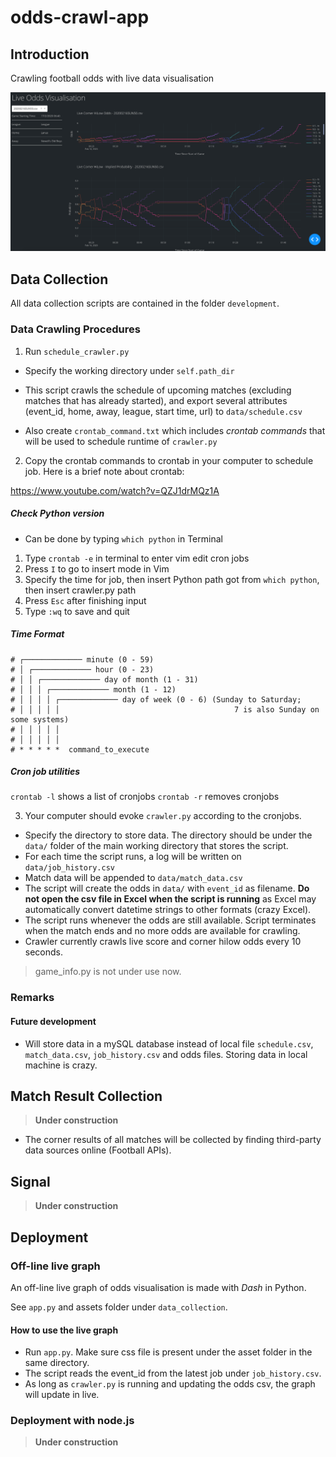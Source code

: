 # odds-crawl-app
## Introduction

 Crawling football odds with live data visualisation

![sceenshot](sceenshot.png)

## Data Collection

All data collection scripts are contained in the folder `development`.

### Data Crawling Procedures

1. Run `schedule_crawler.py`

- Specify the working directory under `self.path_dir`

- This script crawls the schedule of upcoming matches (excluding matches that has already started), and export several attributes (event_id, home, away, league, start time, url) to `data/schedule.csv`
- Also create `crontab_command.txt` which includes *crontab commands* that will be used to schedule runtime of `crawler.py` 



2. Copy the crontab commands to crontab in your computer to schedule job. Here is a brief note about crontab:

https://www.youtube.com/watch?v=QZJ1drMQz1A

##### Check Python version

- Can be done by typing `which python` in Terminal

1. Type `crontab -e` in terminal to enter vim edit cron jobs
2. Press `I` to go to insert mode in Vim
3. Specify the time for job, then insert Python path got from `which python`, then insert crawler.py path
4. Press `Esc` after finishing input
5. Type `:wq` to save and quit

##### Time Format

```
# ┌───────────── minute (0 - 59)
# │ ┌───────────── hour (0 - 23)
# │ │ ┌───────────── day of month (1 - 31)
# │ │ │ ┌───────────── month (1 - 12)
# │ │ │ │ ┌───────────── day of week (0 - 6) (Sunday to Saturday;
# │ │ │ │ │                                       7 is also Sunday on some systems)
# │ │ │ │ │
# │ │ │ │ │
# * * * * *  command_to_execute
```

##### Cron job utilities
`crontab -l` shows a list of cronjobs
`crontab -r` removes cronjobs



3. Your computer should evoke `crawler.py` according to the cronjobs.

- Specify the directory to store data. The directory should be under the `data/` folder of the main working directory that stores the script.
- For each time the script runs, a log will be written on `data/job_history.csv`
- Match data will be appended to `data/match_data.csv`
- The script will create the odds in `data/` with `event_id` as filename. **Do not open the csv file in Excel when the script is running** as Excel may automatically convert datetime strings to other formats (crazy Excel). 
- The script runs whenever the odds are still available. Script terminates when the match ends and no more odds are available for crawling.
- Crawler currently crawls live score and corner hilow odds every 10 seconds. 



> game_info.py is not under use now.



### Remarks

#### Future development

- Will store data in a mySQL database instead of local file `schedule.csv`, `match_data.csv`, `job_history.csv` and odds files. Storing data in local machine is crazy.



## Match Result Collection

> **Under construction**

- The corner results of all matches will be collected by finding third-party data sources online (Football APIs).



## Signal

> **Under construction**



## Deployment

### Off-line live graph

An off-line live graph of odds visualisation is made with *Dash* in Python.

See `app.py` and assets folder under `data_collection`.

#### How to use the live graph

- Run `app.py`. Make sure css file is present under the asset folder in the same directory.
- The script reads the event_id from the latest job under `job_history.csv`. 
- As long as `crawler.py` is running and updating the odds csv, the graph will update in live.



### Deployment with node.js

> **Under construction**